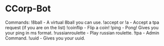 # CCorp-Bot

Commands:
!8ball - A virtual 8ball you can use.
!accept or !a - Accept a tpa request (if you are on the list)
!coinflip - Flip a coin!
!ping - Pong! Gives you your ping in ms format.
!russianroulette - Play russian roulette. 
!tpa - Admin Command.
!uuid - Gives you your uuid.
